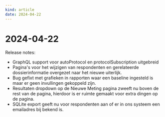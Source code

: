 ```yaml
---
kind: article
date: 2024-04-22
---
```


# 2024-04-22

Release notes:

* GraphQL support voor autoProtocol en protocolSubscription uitgebreid
* Pagina's voor het wijzigen van respondenten en gerelateerde dossierinformatie overgezet naar het nieuwe uiterlijk.
* Bug gefixt met grafieken in rapporten waar een baseline ingesteld is maar er geen invullingen gekoppeld zijn.
* Resultaten dropdown op de Nieuwe Meting pagina zweeft nu boven de rest van de pagina, hierdoor is er ruimte gemaakt voor extra dingen op de pagina.
* SQLite export geeft nu voor respondenten aan of er in ons systeem een emailadres bij bekend is.
